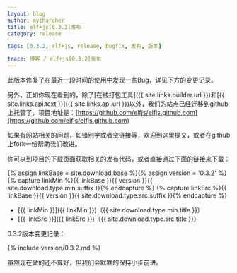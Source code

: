 ```yaml
---
layout: blog
author: mytharcher
title: elf+js[0.3.2]发布
category: release

tags: [0.3.2, elf+js, release, bugfix, 发布, 版本]

trace: 博客 / elf+js[0.3.2]发布
---
```


此版本修复了在最近一段时间的使用中发现一些Bug，详见下方的变更记录。

另外，正如你现在看到的，除了[在线打包工具]({{ site.links.builder.url }})和[{{ site.links.api.text }}]({{ site.links.api.url }})以外，我们的站点已经迁移到github上托管了，项目地址是：[https://github.com/elfjs/elfjs.github.com](https://github.com/elfjs/elfjs.github.com)

如果有网站相关的问题，如错别字或者空链接等，欢迎到[这里](https://github.com/elfjs/elfjs.github.com/issues)提交，或者在github上fork一份帮助我们改进。

你可以到项目的[下载页面](/downloads/)获取相关的发布代码，或者直接通过下面的链接来下载：

{% assign linkBase = site.download.base %}{% assign version = '0.3.2' %}
{% capture linkMin %}{{ linkBase }}{{ version }}{{ site.download.type.min.suffix }}{% endcapture %}
{% capture linkSrc %}{{ linkBase }}{{ version }}{{ site.download.type.src.suffix }}{% endcapture %}
* [{{ linkMin }}]({{ linkMin }})（{{ site.download.type.min.title }}）
* [{{ linkSrc }}]({{ linkSrc }})（{{ site.download.type.src.title }}）

0.3.2版本变更记录：

{% include version/0.3.2.md %}

虽然现在做的还不算好，但我们会默默的保持小步前进。
